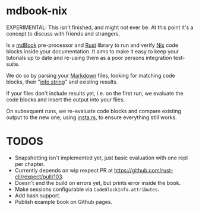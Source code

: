 # mdbook-nix 

EXPERIMENTAL: This isn't finished, and might not ever be. At this point it's
a concept to discuss with friends and strangers.

Is a [mdBook][mdbook] pre-processor and [Rust][rust] library to run and verify
[Nix][nix] code blocks inside your documentation. It aims to make it easy to
keep your tutorials up to date and re-using them as a poor persons integration
test-suite.

We do so by parsing your [Markdown][gfm] files, looking for matching code blocks,
their "[info string][gfm-info-string]" and existing results.

If your files don't include results yet, i.e. on the first run, we evaluate the
code blocks and insert the output into your files.

On subsequent runs, we re-evaluate code blocks and compare existing output
to the new one, using [insta.rs][insta], to ensure everything still works.

# TODOS

- Snapshotting isn't implemented yet, just basic evaluation with one repl
  per chapter.
- Currently depends on wip rexpect PR at https://github.com/rust-cli/rexpect/pull/103.
- Doesn't end the build on errors yet, but prints error inside the book.
- Make sessions configurable via `CodeBlockInfo.attributes`.
- Add bash support.
- Publish example book on Github pages.



[mdbook]: https://rust-lang.github.io/mdBook/
[rust]: https://www.rust-lang.org/
[nix]: https://nixos.org/
[gfm]: https://github.github.com/gfm/#what-is-github-flavored-markdown-
[gfm-info-string]: https://github.github.com/gfm/#info-string
[insta]: https://insta.rs/
